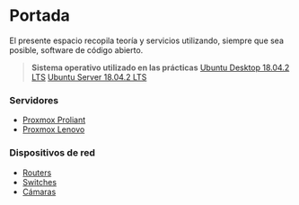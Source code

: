 <!-- TITLE: Bienvenidos -->
<!-- SUBTITLE: Wiki del ITEL -->

# Portada
El presente espacio recopila teoría y servicios utilizando, siempre que sea posible, software de código abierto.
> **Sistema operativo utilizado en las prácticas**
>  [Ubuntu Desktop 18.04.2 LTS](http://releases.ubuntu.com/18.04.2/ubuntu-18.04.2-desktop-amd64.iso)
>  [Ubuntu Server 18.04.2 LTS](http://releases.ubuntu.com/18.04.2/ubuntu-18.04.2-live-server-amd64.iso)


### Servidores
* [Proxmox Proliant](proliant)
* [Proxmox Lenovo](lenovo)

### Dispositivos de red
* [Routers](routers)
* [Switches](switches)
* [Cámaras](camaras)

